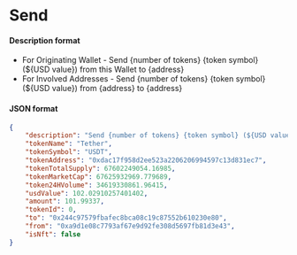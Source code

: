# Send

#### Description format

* For Originating Wallet - Send {number of tokens} {token symbol} (${USD value}) from this Wallet to {address}
* For Involved Addresses - Send {number of tokens} {token symbol} (${USD value}) from {address} to {address}

#### JSON format

```json
{
	"description": "Send {number of tokens} {token symbol} (${USD value}) from this Wallet to {address}",
	"tokenName": "Tether",
	"tokenSymbol": "USDT",
	"tokenAddress": "0xdac17f958d2ee523a2206206994597c13d831ec7",
	"tokenTotalSupply": 67602249054.16985,
	"tokenMarketCap": 67625932969.779689,
	"token24HVolume": 34619330861.96415,
	"usdValue": 102.02910257401402,
	"amount": 101.99337,
	"tokenId": 0,
	"to": "0x244c97579fbafec8bca08c19c87552b610230e80",
	"from": "0xa9d1e08c7793af67e9d92fe308d5697fb81d3e43",
	"isNft": false
}
```
